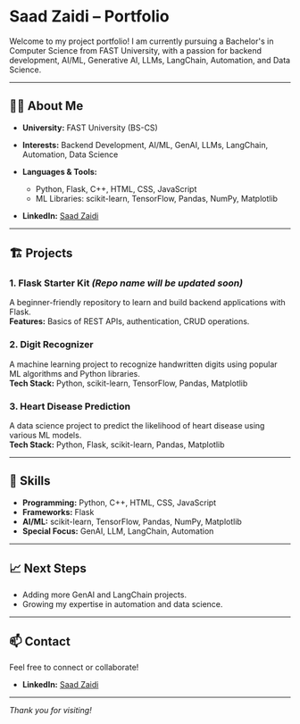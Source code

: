 # Saad Zaidi – Portfolio

Welcome to my project portfolio! I am currently pursuing a Bachelor's in Computer Science from FAST University, with a passion for backend development, AI/ML, Generative AI, LLMs, LangChain, Automation, and Data Science.

---

## 👨‍💻 About Me

- **University:** FAST University (BS-CS)
- **Interests:** Backend Development, AI/ML, GenAI, LLMs, LangChain, Automation, Data Science
- **Languages & Tools:**  
  - Python, Flask, C++, HTML, CSS, JavaScript  
  - ML Libraries: scikit-learn, TensorFlow, Pandas, NumPy, Matplotlib

- **LinkedIn:** [Saad Zaidi](https://www.linkedin.com/in/saad-zaidi-42a253357?utm_source=share&utm_campaign=share_via&utm_content=profile&utm_medium=android_app)

---

## 🏗️ Projects

### 1. Flask Starter Kit *(Repo name will be updated soon)*
A beginner-friendly repository to learn and build backend applications with Flask.  
**Features:** Basics of REST APIs, authentication, CRUD operations.

### 2. Digit Recognizer
A machine learning project to recognize handwritten digits using popular ML algorithms and Python libraries.  
**Tech Stack:** Python, scikit-learn, TensorFlow, Pandas, Matplotlib

### 3. Heart Disease Prediction
A data science project to predict the likelihood of heart disease using various ML models.  
**Tech Stack:** Python, Flask, scikit-learn, Pandas, Matplotlib

---

## 🚀 Skills

- **Programming:** Python, C++, HTML, CSS, JavaScript
- **Frameworks:** Flask
- **AI/ML:** scikit-learn, TensorFlow, Pandas, NumPy, Matplotlib
- **Special Focus:** GenAI, LLM, LangChain, Automation

---

## 📈 Next Steps

- Adding more GenAI and LangChain projects.
- Growing my expertise in automation and data science.

---

## 📫 Contact

Feel free to connect or collaborate!
- **LinkedIn:** [Saad Zaidi](https://www.linkedin.com/in/saad-zaidi-42a253357?utm_source=share&utm_campaign=share_via&utm_content=profile&utm_medium=android_app)

---

*Thank you for visiting!*

